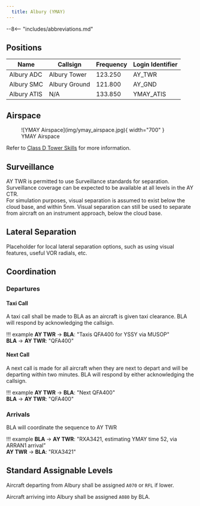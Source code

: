 ```yaml
---
  title: Albury (YMAY)
---
```


--8<-- "includes/abbreviations.md"

## Positions

| Name | Callsign | Frequency | Login Identifier |
| ---- | -------- | --------- | ---------------- |
| Albury ADC | Albury Tower | 123.250 | AY_TWR |
| Albury SMC | Albury Ground | 121.800 | AY_GND |
| Albury ATIS | N/A | 133.850 | YMAY_ATIS |

## Airspace

<figure markdown>
![YMAY Airspace](img/ymay_airspace.jpg){ width="700" }
  <figcaption>YMAY Airspace</figcaption>
</figure>

Refer to [Class D Tower Skills](../../controller-skills/classdtwr/) for more information.

## Surveillance
AY TWR is permitted to use Surveillance standards for separation. Surveillance coverage can be expected to be available at all levels in the AY CTR.  
For simulation purposes, visual separation is assumed to exist below the cloud base, and within 5nm. Visual separation can still be used to separate from aircraft on an instrument approach, below the cloud base.

## Lateral Separation
Placeholder for local lateral separation options, such as using visual features, useful VOR radials, etc.

## Coordination
### Departures
#### Taxi Call
A taxi call shall be made to BLA as an aircraft is given taxi clearance. BLA will respond by acknowledging the callsign.

!!! example
    **AY TWR** -> **BLA**: "Taxis QFA400 for YSSY via MUSOP"  
    **BLA** -> **AY TWR**: "QFA400"  

#### Next Call
A next call is made for all aircraft when they are next to depart and will be departing within two minutes. BLA will respond by either acknowledging the callsign.

!!! example
    **AY TWR** -> **BLA**: "Next QFA400"  
    **BLA** -> **AY TWR**: "QFA400"    

### Arrivals
BLA will coordinate the sequence to AY TWR

!!! example
    **BLA** -> **AY TWR**: "RXA3421, estimating YMAY time 52, via ARRAN1 arrival”  
    **AY TWR** -> **BLA**: "RXA3421"  

## Standard Assignable Levels

Aircraft departing from Albury shall be assigned `A070` or `RFL` if lower.

Aircraft arriving into Albury shall be assigned `A080` by BLA.